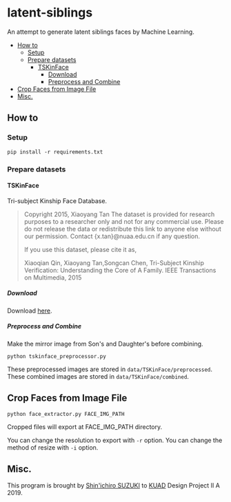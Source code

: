 # latent-siblings

An attempt to generate latent siblings faces by Machine Learning.

- [How to](#how-to)
  - [Setup](#setup)
  - [Prepare datasets](#prepare-datasets)
    - [TSKinFace](#tskinface)
      - [Download](#download)
      - [Preprocess and Combine](#preprocess-and-combine)
- [Crop Faces from Image File](#crop-faces-from-image-file)
- [Misc.](#misc)

## How to

### Setup

```console
pip install -r requirements.txt
```

### Prepare datasets

#### TSKinFace

Tri-subject Kinship Face Database.

> Copyright 2015, Xiaoyang Tan
> The dataset is provided for research purposes to a researcher only and not for any commercial use. Please do not release the data or redistribute this link to anyone else without our permission. Contact {x.tan}@nuaa.edu.cn if any question.
> 
> If you use this dataset, please cite it as,
> 
> Xiaoqian Qin, Xiaoyang Tan,Songcan Chen, Tri-Subject Kinship Verification: Understanding the Core of A Family.  IEEE Transactions on Multimedia, 2015

##### Download

Download [here](http://parnec.nuaa.edu.cn/xtan/data/datasets/TSKinFace_Data.zip).

##### Preprocess and Combine

Make the mirror image from Son's and Daughter's before combining.

```console
python tskinface_preprocessor.py
```

These preprocessed images are stored in `data/TSKinFace/preprocessed`.
These combined images are stored in `data/TSKinFace/combined`.

## Crop Faces from Image File

```console
python face_extractor.py FACE_IMG_PATH
```

Cropped files will export at FACE_IMG_PATH directory.

You can change the resolution to export with `-r` option.
You can change the method of resize with `-i` option.

## Misc.

This program is brought by [Shin'ichiro SUZUKI](https://github.com/shin-sforzando) to [KUAD](https://www.kyoto-art.ac.jp) Design Project II A 2019.
